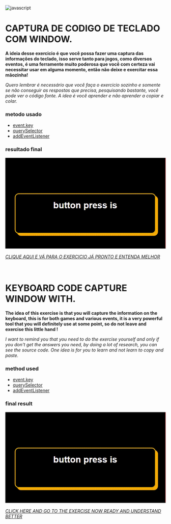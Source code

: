 ![javascript](https://ronanlopes.me/wp-content/uploads/2020/11/javascript.png)

# CAPTURA DE CODIGO DE TECLADO COM WINDOW.

**A ideia desse exercicio é que você possa fazer uma captura das informações do teclado, isso serve tanto para jogos, como diversos eventos, é uma ferramente muito poderosa que você com certeza vai necessitar usar em alguma momento, então não deixe e exercitar essa mãozinha!**

*Quero lembrar é necessário que você faça o exercicio sozinho e somente se não conseguir as respostas que precisa, pesquisando bastante, você pode ver o código fonte. A idea é você aprender e não aprender a copiar e colar.*

### metodo usado

- <a href="https://developer.mozilla.org/en-US/docs/Web/API/KeyboardEvent/key">event.key</a>
- <a href="https://developer.mozilla.org/pt-BR/docs/Web/API/Document/querySelector">querySelector</a>
- <a href="https://developer.mozilla.org/pt-BR/docs/Web/API/EventTarget/addEventListener">addEventListener</a>

### resultado final

![GIF](https://github.com/codigoperfeito/Exercises/blob/main/Javascript/exercises-8/03265840ca664f8e91c6f11cd62c679616_49_41%20(2).gif?raw=true) <br>

*<a href="https://codepen.io/codigoperfeito/full/yLMpOao"> CLIQUE AQUI E VÁ PARA O EXERCICIO JÁ PRONTO E ENTENDA MELHOR</a> <br><br><br>*


# KEYBOARD CODE CAPTURE WINDOW WITH.

**The idea of this exercise is that you will capture the information on the keyboard, this is for both games and various events, it is a very powerful tool that you will definitely use at some point, so do not leave and exercise this little hand !**

*I want to remind you that you need to do the exercise yourself and only if you don't get the answers you need, by doing a lot of research, you can see the source code. One idea is for you to learn and not learn to copy and paste.*

### method used

- <a href="https://developer.mozilla.org/en-US/docs/Web/API/KeyboardEvent/key"> event.key </a>
- <a href="https://developer.mozilla.org/pt-BR/docs/Web/API/Document/querySelector"> querySelector </a>
- <a href="https://developer.mozilla.org/pt-BR/docs/Web/API/EventTarget/addEventListener"> addEventListener </a>

### final result

![GIF](https://github.com/codigoperfeito/Exercises/blob/main/Javascript/exercises-8/03265840ca664f8e91c6f11cd62c679616_49_41%20(2).gif?raw=true)<br>


*<a href="https://codepen.io/codigoperfeito/full/yLMpOao"> CLICK HERE AND GO TO THE EXERCISE NOW READY AND UNDERSTAND BETTER </a> <br> <br> <br>*


